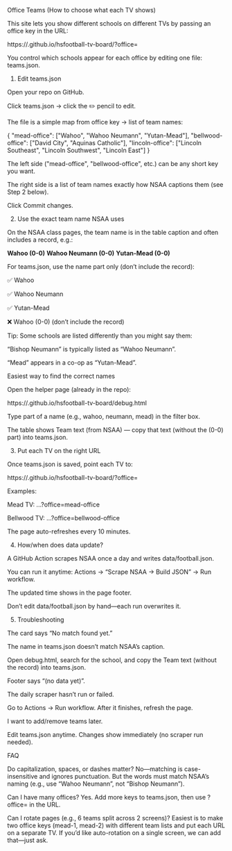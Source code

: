 Office Teams (How to choose what each TV shows)

This site lets you show different schools on different TVs by passing an office key in the URL:

https://<your-username>.github.io/hsfootball-tv-board/?office=<office-key>


You control which schools appear for each office by editing one file: teams.json.

1) Edit teams.json

Open your repo on GitHub.

Click teams.json → click the ✏️ pencil to edit.

The file is a simple map from office key → list of team names:

{
  "mead-office": ["Wahoo", "Wahoo Neumann", "Yutan-Mead"],
  "bellwood-office": ["David City", "Aquinas Catholic"],
  "lincoln-office": ["Lincoln Southeast", "Lincoln Southwest", "Lincoln East"]
}


The left side ("mead-office", "bellwood-office", etc.) can be any short key you want.

The right side is a list of team names exactly how NSAA captions them (see Step 2 below).

Click Commit changes.

2) Use the exact team name NSAA uses

On the NSAA class pages, the team name is in the table caption and often includes a record, e.g.:

<b>Wahoo (0-0)</b>
<b>Wahoo Neumann (0-0)</b>
<b>Yutan-Mead (0-0)</b>


For teams.json, use the name part only (don’t include the record):

✅ Wahoo

✅ Wahoo Neumann

✅ Yutan-Mead

❌ Wahoo (0-0) (don’t include the record)

Tip: Some schools are listed differently than you might say them:

“Bishop Neumann” is typically listed as “Wahoo Neumann”.

“Mead” appears in a co-op as “Yutan-Mead”.

Easiest way to find the correct names

Open the helper page (already in the repo):

https://<your-username>.github.io/hsfootball-tv-board/debug.html


Type part of a name (e.g., wahoo, neumann, mead) in the filter box.

The table shows Team text (from NSAA) — copy that text (without the (0-0) part) into teams.json.

3) Put each TV on the right URL

Once teams.json is saved, point each TV to:

https://<your-username>.github.io/hsfootball-tv-board/?office=<office-key>


Examples:

Mead TV:
...?office=mead-office

Bellwood TV:
...?office=bellwood-office

The page auto-refreshes every 10 minutes.

4) How/when does data update?

A GitHub Action scrapes NSAA once a day and writes data/football.json.

You can run it anytime: Actions → “Scrape NSAA -> Build JSON” → Run workflow.

The updated time shows in the page footer.

Don’t edit data/football.json by hand—each run overwrites it.

5) Troubleshooting

The card says “No match found yet.”

The name in teams.json doesn’t match NSAA’s caption.

Open debug.html, search for the school, and copy the Team text (without the record) into teams.json.

Footer says “(no data yet)”.

The daily scraper hasn’t run or failed.

Go to Actions → Run workflow. After it finishes, refresh the page.

I want to add/remove teams later.

Edit teams.json anytime. Changes show immediately (no scraper run needed).

FAQ

Do capitalization, spaces, or dashes matter?
No—matching is case-insensitive and ignores punctuation. But the words must match NSAA’s naming (e.g., use “Wahoo Neumann”, not “Bishop Neumann”).

Can I have many offices?
Yes. Add more keys to teams.json, then use ?office=<that-key> in the URL.

Can I rotate pages (e.g., 6 teams split across 2 screens)?
Easiest is to make two office keys (mead-1, mead-2) with different team lists and put each URL on a separate TV. If you’d like auto-rotation on a single screen, we can add that—just ask.
